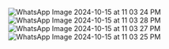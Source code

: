![WhatsApp Image 2024-10-15 at 11 03 24 PM](https://github.com/user-attachments/assets/c58bc77b-b64b-4453-973d-32a67de16138) ![WhatsApp Image 2024-10-15 at 11 03 28 PM](https://github.com/user-attachments/assets/262a1c05-e1be-4dad-ac09-ab893cae7bce)
![WhatsApp Image 2024-10-15 at 11 03 27 PM](https://github.com/user-attachments/assets/c47b28e5-efe5-4cb4-84ba-8294bc906d05)
![WhatsApp Image 2024-10-15 at 11 03 25 PM](https://github.com/user-attachments/assets/95283f1a-a287-44b8-ac8e-991a1ee05dfd)



